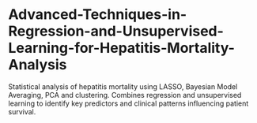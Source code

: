 # Advanced-Techniques-in-Regression-and-Unsupervised-Learning-for-Hepatitis-Mortality-Analysis
Statistical analysis of hepatitis mortality using LASSO, Bayesian Model Averaging, PCA and clustering. Combines regression and unsupervised learning to identify key predictors and clinical patterns influencing patient survival.
